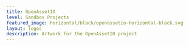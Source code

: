 ```yaml
---
title: OpenAssetIO
level: Sandbox Projects 
featured_image: horizontal/black/openassetio-horizontal-black.svg
layout: logos
description: Artwork for the OpenAssetIO project
---
```


